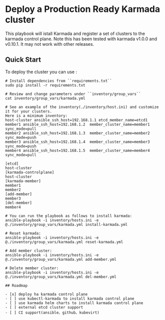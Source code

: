 # Deploy a Production Ready Karmada cluster

This playbook will istall Karmada and register a set of clusters to the karmada control plane.
Note this has been tested with karmada v1.0.0 and v0.10.1. It may not work with other releases.

## Quick Start

To deploy the cluster you can use :
```ShellSession
# Install dependencies from ``requirements.txt``
sudo pip install -r requirements.txt

# Review and change parameters under ``inventory/group_vars``
cat inventory/group_vars/karmada.yml

# See an example of the inventory(./inventory/host.ini) and customize it for your clusters.
Here is a minimum inventory:
host-cluster ansible_ssh_host=192.168.1.1 etcd_member_name=etcd1 
member1 ansible_ssh_host=192.168.1.2  member_cluster_name=member1 sync_mode=pull
member2 ansible_ssh_host=192.168.1.3  member_cluster_name=member2 sync_mode=push
member3 ansible_ssh_host=192.168.1.4  member_cluster_name=member3 sync_mode=push
member4 ansible_ssh_host=192.168.1.5  member_cluster_name=member4 sync_mode=pull

[etcd]
host-cluster
[karmada-controlplane]
host-cluster
[karmada-member]
member1
member2
[add-member]
member3
[del-member]
member4

# You can run the playbook as follows to install karmada:
ansible-playbook -i inventory/hosts.ini -e @./inventory/group_vars/karmada.yml install-karmada.yml

# Reset karmada:
ansible-playbook -i inventory/hosts.ini -e @./inventory/group_vars/karmada.yml reset-karmada.yml

# Add member cluster:
ansible-playbook -i inventory/hosts.ini -e @./inventory/group_vars/karmada.yml add-member.yml

# Delete member cluster:
ansible-playbook -i inventory/hosts.ini -e @./inventory/group_vars/karmada.yml del-member.yml

## Roadmap

- [x] deploy ha karmada control plane
- [ ] use kubectl-karmada to install karmada control plane
- [ ] use karmada helm charts to install karmada control plane
- [ ] external etcd cluster support
- [ ] CI support(ansible、github、kubevirt)
